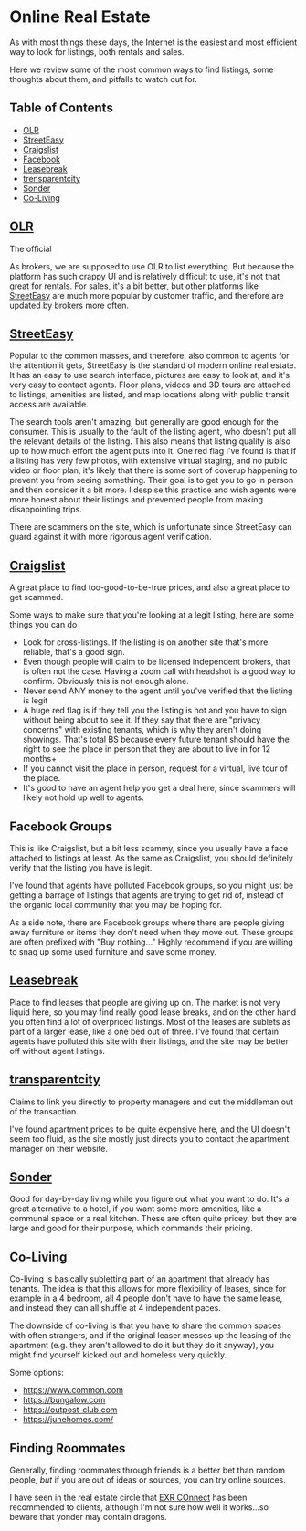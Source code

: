 # Online Real Estate

As with most things these days, the Internet is the easiest and most efficient way to look for listings, both rentals and sales.

Here we review some of the most common ways to find listings, some thoughts about them, and pitfalls to watch out for.

## Table of Contents

- [OLR](#olr)
- [StreetEasy](#streeteasy)
- [Craigslist](#craigslist)
- [Facebook](#facebook)
- [Leasebreak](#leasebreak)
- [trensparentcity](#transparentcity)
- [Sonder](#sonder)
- [Co-Living](#co-living-options)

## [OLR](https://broker.olr.com/)

The official

As brokers, we are supposed to use OLR to list everything. But because the platform has such crappy UI and is relatively difficult to use, it's not that great for rentals. For sales, it's a bit better, but other platforms like [StreetEasy](#streeteasy) are much more popular by customer traffic, and therefore are updated by brokers more often.

## [StreetEasy](https://streeteasy.com/)

Popular to the common masses, and therefore, also common to agents for the attention it gets, StreetEasy is the standard of modern online real estate. It has an easy to use search interface, pictures are easy to look at, and it's very easy to contact agents. Floor plans, videos and 3D tours are attached to listings, amenities are listed, and map locations along with public transit access are available.

The search tools aren't amazing, but generally are good enough for the consumer. This is usually to the fault of the listing agent, who doesn't put all the relevant details of the listing. This also means that listing quality is also up to how much effort the agent puts into it. One red flag I've found is that if a listing has very few photos, with extensive virtual staging, and no public video or floor plan, it's likely that there is some sort of coverup happening to prevent you from seeing something. Their goal is to get you to go in person and then consider it a bit more. I despise this practice and wish agents were more honest about their listings and prevented people from making disappointing trips.

There are scammers on the site, which is unfortunate since StreetEasy can guard against it with more rigorous agent verification.

## [Craigslist](https://newyork.craigslist.org/search/apa)

A great place to find too-good-to-be-true prices, and also a great place to get scammed.

Some ways to make sure that you're looking at a legit listing, here are some things you can do

- Look for cross-listings. If the listing is on another site that's more reliable, that's a good sign.
- Even though people will claim to be licensed independent brokers, that is often not the case. Having a zoom call with headshot is a good way to confirm. Obviously this is not enough alone.
- Never send ANY money to the agent until you've verified that the listing is legit
- A huge red flag is if they tell you the listing is hot and you have to sign without being about to see it. If they say that there are "privacy concerns" with existing tenants, which is why they aren't doing showings. That's total BS because every future tenant should have the right to see the place in person that they are about to live in for 12 months+
- If you cannot visit the place in person, request for a virtual, live tour of the place.
- It's good to have an agent help you get a deal here, since scammers will likely not hold up well to agents.

## Facebook Groups

This is like Craigslist, but a bit less scammy, since you usually have a face attached to listings at least. As the same as Craigslist, you should definitely verify that the listing you have is legit.

I've found that agents have polluted Facebook groups, so you might just be getting a barrage of listings that agents are trying to get rid of, instead of the organic local community that you may be hoping for.

As a side note, there are Facebook groups where there are people giving away furniture or items they don't need when they move out. These groups are often prefixed with "Buy nothing..." Highly recommend if you are willing to snag up some used furniture and save some money.

## [Leasebreak](https://www.leasebreak.com/)

Place to find leases that people are giving up on. The market is not very liquid here, so you may find really good lease breaks, and on the other hand you often find a lot of overpriced listings. Most of the leases are sublets as part of a larger lease, like a one bed out of three. I've found that certain agents have polluted this site with their listings, and the site may be better off without agent listings.

## [transparentcity](https://www.transparentcity.co/)

Claims to link you directly to property managers and cut the middleman out of the transaction.

I've found apartment prices to be quite expensive here, and the UI doesn't seem too fluid, as the site mostly just directs you to contact the apartment manager on their website.

## [Sonder](https://www.sonder.com/)

Good for day-by-day living while you figure out what you want to do. It's a great alternative to a hotel, if you want some more amenities, like a communal space or a real kitchen. These are often quite pricey, but they are large and good for their purpose, which commands their pricing.

## Co-Living

Co-living is basically subletting part of an apartment that already has tenants. The idea is that this allows for more flexibility of leases, since for example in a 4 bedroom, all 4 people don't have to have the same lease, and instead they can all shuffle at 4 independent paces.

The downside of co-living is that you have to share the common spaces with often strangers, and if the original leaser messes up the leasing of the apartment (e.g. they aren't allowed to do it but they do it anyway), you might find yourself kicked out and homeless very quickly.

Some options:
- https://www.common.com
- https://bungalow.com
- https://outpost-club.com
- https://junehomes.com/

## Finding Roommates

Generally, finding roommates through friends is a better bet than random people, _but_ if you are out of ideas or sources, you can try online sources.

I have seen in the real estate circle that [EXR COnnect](https://www.exrny.com/connect) has been recommended to clients, although I'm not sure how well it works...so beware that yonder may contain dragons.